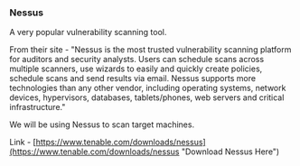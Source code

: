 ### Nessus

A very popular vulnerability scanning tool.

From their site - "Nessus is the most trusted vulnerability scanning platform for auditors and security analysts. Users can schedule scans across multiple scanners, use wizards to easily and quickly create policies, schedule scans and send results via email. Nessus supports more technologies than any other vendor, including operating systems, network devices, hypervisors, databases, tablets/phones, web servers and critical infrastructure."

We will be using Nessus to scan target machines.

Link - [https://www.tenable.com/downloads/nessus](https://www.tenable.com/downloads/nessus "Download Nessus Here")


